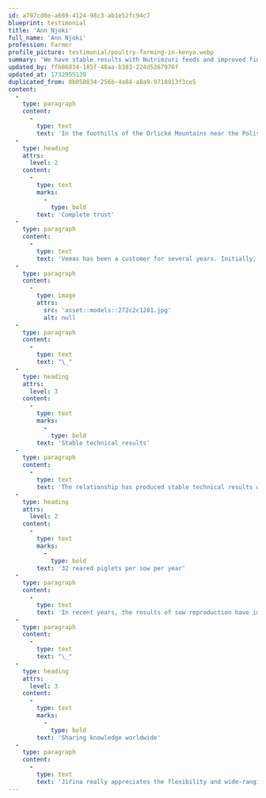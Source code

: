 ```yaml
---
id: a797cd0e-a669-4124-98c3-ab1e52fc94c7
blueprint: testimonial
title: 'Ann Njoki'
full_name: 'Ann Njoki'
profession: Farmer
profile_picture: testimonial/poultry-farming-in-kenya.webp
summary: 'We have stable results with Nutrimzuri feeds and improved financial results and more aligned goals'
updated_by: ffb86834-185f-48aa-b383-224d5267976f
updated_at: 1732955139
duplicated_from: 0b058834-256b-4a84-a8a9-9718913f3ce5
content:
  -
    type: paragraph
    content:
      -
        type: text
        text: 'In the foothills of the Orlické Mountains near the Polish border lies the town of Žamberk, home to the farm of the company Vemas a.s. They have 750 sows to produce piglets here, which are then transferred for pre-fattening. About 16,000 pigs continue to be fed each year and the remaining 7,000 are sold for fattening to other farms. Since 2012, Ms Jiřina Štěpánková has been working on this farm as the director.'
  -
    type: heading
    attrs:
      level: 2
    content:
      -
        type: text
        marks:
          -
            type: bold
        text: 'Complete trust'
  -
    type: paragraph
    content:
      -
        type: text
        text: 'Vemas has been a customer for several years. Initially, they only purchased feed for sows. "Since I became director of the farm, De Heus has gained my complete trust and we have purchased feed from them for all categories of pigs," says Jiřina Štěpánková.'
  -
    type: paragraph
    content:
      -
        type: image
        attrs:
          src: 'asset::models::272c2c1281.jpg'
          alt: null
  -
    type: paragraph
    content:
      -
        type: text
        text: "\_"
  -
    type: heading
    attrs:
      level: 3
    content:
      -
        type: text
        marks:
          -
            type: bold
        text: 'Stable technical results'
  -
    type: paragraph
    content:
      -
        type: text
        text: 'The relationship has produced stable technical results with De Heus feeds as well as improving their financial results. Jiřina Štěpánková: “De Heus impressed me by the fact that it is a company that operates internationally. As a result, they have a lot of experience with animal nutrition, which they can then put into practice."'
  -
    type: heading
    attrs:
      level: 2
    content:
      -
        type: text
        marks:
          -
            type: bold
        text: '32 reared piglets per sow per year'
  -
    type: paragraph
    content:
      -
        type: text
        text: 'In recent years, the results of sow reproduction have improved. The innovated feeds for pregnant and lactating sows are largely responsible. “We currently achieve around 32 reared piglets per sow a year. I am also very satisfied with the work of the De Heus specialist, who visits us at least twice a month and is also on call, if necessary,” says Jiřina Štěpánková.'
  -
    type: paragraph
    content:
      -
        type: text
        text: "\_"
  -
    type: heading
    attrs:
      level: 3
    content:
      -
        type: text
        marks:
          -
            type: bold
        text: 'Sharing knowledge worldwide'
  -
    type: paragraph
    content:
      -
        type: text
        text: 'Jiřina really appreciates the flexibility and wide-ranging professional knowledge of their De Heus specialist. “He visits many farms not only in the Czech Republic and Slovakia, but also in other countries which I don’t have a chance to visit. He also helps me evaluate all the results in the form of tables and graphs. In addition, he provides us with an ultrasonic fat measurement service for sows, regularly twice a month. In practice, this means that we do not have thin or overweight sows and this is the key to a higher number of reared piglets per sow. Of course, this also increases the farm''s profit."'
---
```


